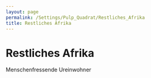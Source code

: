```yaml
---
layout: page
permalink: /Settings/Pulp_Quadrat/Restliches_Afrika
title: Restliches Afrika
---
```


# Restliches Afrika

Menschenfressende Ureinwohner
